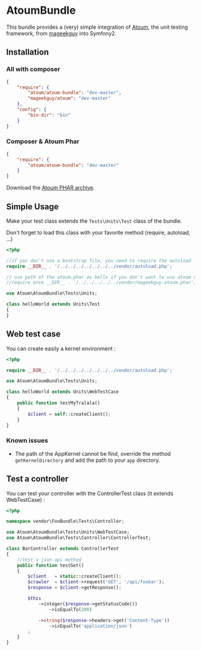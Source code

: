 AtoumBundle
================

This bundle provides a (very) simple integration of [Atoum](https://github.com/atoum/atoum), the unit testing framework, from [mageekguy](https://github.com/mageekguy) into Symfony2.

## Installation

### All with composer

```json
{
    "require": {
        "atoum/atoum-bundle": "dev-master",
        "mageekguy/atoum": "dev-master"
    },
    "config": {
        "bin-dir": "bin"
    }
}
```

### Composer & Atoum Phar

```json
{
    "require": {
        "atoum/atoum-bundle": "dev-master"
    }
}
```

Download the [Atoum PHAR archive](http://downloads.atoum.org/nightly/mageekguy.atoum.phar).

## Simple Usage

Make your test class extends the `Tests\Units\Test` class of the bundle.

Don't forget to load this class with your favorite method (require, autoload, ...)

``` php
<?php

//if you don't use a bootstrap file, you need to require the autoload
require __DIR__ . '/../../../../../../../vendor/autoload.php';

// use path of the atoum.phar as bello if you don't want to use atoum via composer
//require_once __DIR__ . '/../../../../../vendor/mageekguy.atoum.phar';

use Atoum\AtoumBundle\Tests\Units;

class helloWorld extends Units\Test
{
}
```

## Web test case

You can create easily a kernel environment :

``` php
<?php

require __DIR__ . '/../../../../../../../vendor/autoload.php';

use Atoum\AtoumBundle\Tests\Units;

class helloWorld extends Units\WebTestCase
{
    public function testMyTralala()
    {
        $client = self::createClient();
    }
}
```

### Known issues

- The path of the AppKernel cannot be find, override the method `getKernelDirectory` and add the path to your `app` directory.

## Test a controller

You can test your controller with the ControllerTest class (it extends WebTestCase) :

``` php
<?php

namespace vendor\FooBundle\Tests\Controller;

use Atoum\AtoumBundle\Tests\Units\WebTestCase;
use Atoum\AtoumBundle\Tests\Controller\ControllerTest;

class BarController extends ControllerTest
{
    //test a json api method
    public function testGet()
    {
        $client   = static::createClient();
        $crawler  = $client->request('GET', '/api/foobar');
        $response = $client->getResponse();

        $this
            ->integer($response->getStatusCode())
                ->isEqualTo(200)

            ->string($response->headers->get('Content-Type'))
                ->isEqualTo('application/json')
        ;
    }
}
```
